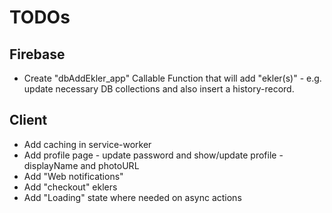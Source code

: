 # TODOs

## Firebase

- Create "dbAddEkler_app" Callable Function that will add "ekler(s)" - e.g. update necessary DB collections and also insert a history-record.

## Client

- Add caching in service-worker
- Add profile page - update password and show/update profile - displayName and photoURL
- Add "Web notifications"
- Add "checkout" eklers
- Add "Loading" state where needed on async actions
